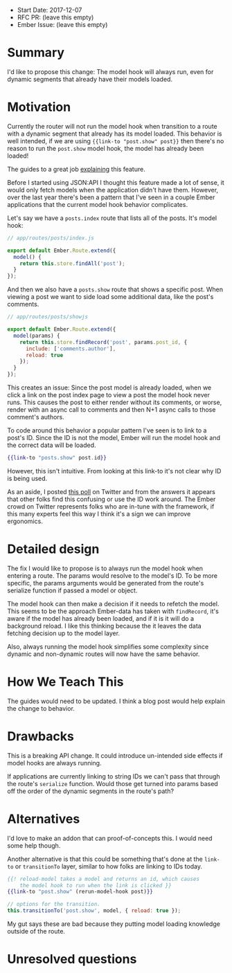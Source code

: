 - Start Date: 2017-12-07
- RFC PR: (leave this empty)
- Ember Issue: (leave this empty)

# Summary

I'd like to propose this change: The model hook will always run, even for dynamic segments that already have their models loaded.

# Motivation

Currently the router will not run the model hook when transition to a route with a dynamic segment that already has its model loaded. This behavior is well intended, if we are using `{{link-to "post.show" post}}` then there's no reason to run the `post.show` model hook, the model has already been loaded!

The guides to a great job [explaining](https://guides.emberjs.com/v2.17.0/routing/specifying-a-routes-model/#toc_dynamic-models) this feature.

Before I started using JSON:API I thought this feature made a lot of sense, it would only fetch models when the application didn't have them. However, over the last year there's been a pattern that I've seen in a couple Ember applications that the current model hook behavior complicates.

Let's say we have a `posts.index` route that lists all of the posts. It's model hook:

```js
// app/routes/posts/index.js

export default Ember.Route.extend({
  model() {
    return this.store.findAll('post');
  }
});
```

And then we also have a `posts.show` route that shows a specific post. When viewing a post we want to side load some additional data, like the post's comments.

```js
// app/routes/posts/showjs

export default Ember.Route.extend({
  model(params) {
    return this.store.findRecord('post', params.post_id, {
      include: ['comments.author'],
      reload: true
    });
  }
});
```

This creates an issue: Since the post model is already loaded, when we click a link on the post index page to view a post the model hook never runs. This causes the post to either render without its comments, or worse, render with an async call to comments and then N+1 async calls to those comment's authors.

To code around this behavior a popular pattern I've seen is to link to a post's ID. Since the ID is not the model, Ember will run the model hook and the correct data will be loaded.  

```hbs
{{link-to "posts.show" post.id}}
```

However, this isn't intuitive. From looking at this link-to it's not clear why ID is being used.

As an aside, I posted [this poll](https://twitter.com/ryantotweets/status/938446826117746689) on Twitter and from the answers it appears that other folks find this confusing or use the ID work around. The Ember crowd on Twitter represents folks who are in-tune with the framework, if this many experts feel this way I think it's a sign we can improve ergonomics.

# Detailed design

The fix I would like to propose is to always run the model hook when entering a route. The params would resolve to the model's ID. To be more specific, the params arguments would be generated from the route's serialize function if passed a model or object.

The model hook can then make a decision if it needs to refetch the model. This seems to be the approach Ember-data has taken with `findRecord`, it's aware if the model has already been loaded, and if it is it will do a background reload. I like this thinking because the it leaves the data fetching decision up to the model layer.

Also, always running the model hook simplifies some complexity since dynamic and non-dynamic routes will now have the same behavior.

# How We Teach This

The guides would need to be updated. I think a blog post would help explain the change to behavior.

# Drawbacks

This is a breaking API change. It could introduce un-intended side effects if model hooks are always running.

If applications are currently linking to string IDs we can't pass that through the route's `serialize` function.  Would those get turned into params based off the order of the dynamic segments in the route's path?

# Alternatives

I'd love to make an addon that can proof-of-concepts this. I would need some help though.

Another alternative is that this could be something that's done at the `link-to` or `transitionTo` layer, similar to how folks are linking to IDs today.

```hbs
{{! reload-model takes a model and returns an id, which causes
    the model hook to run when the link is clicked }}
{{link-to "post.show" (rerun-model-hook post)}}
```

```js
// options for the transition.
this.transitionTo('post.show', model, { reload: true });
```

My gut says these are bad because they putting model loading knowledge outside of the route.

# Unresolved questions
